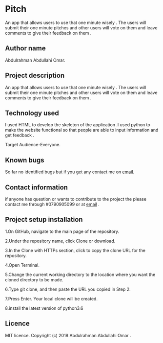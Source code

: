 # Pitch

An app that allows users to use that one minute wisely . The users will submit their one minute pitches and other users will vote on them and leave comments to give their feedback on them . 

## Author name

Abdulrahman Abdullahi Omar.

## Project description

An app that allows users to use that one minute wisely . The users will submit their one minute pitches and other users will vote on them and leave comments to give their feedback on them . 

## Technology used

I used HTML to develop the skeleton of the application .I used python to make the website functional so that people are able to input information and get feedback .

Target Audience-Everyone.

## Known bugs

So far no identified bugs but if you get any contact me on [email](manowfelow@gmail.com).

## Contact information

if anyone has question or wants to contribute to the project the please contact me through #0790905099 or at [email](manowfelow@gmail.com) .

## Project setup installation

1.On GitHub, navigate to the main page of the repository.

2.Under the repository name, click Clone or download.

3.In the Clone with HTTPs section, click  to copy the clone URL for the repository.

4.Open Terminal.

5.Change the current working directory to the location where you want the cloned directory to be made.

6.Type git clone, and then paste the URL you copied in Step 2.

7.Press Enter. Your local clone will be created.

8.install the latest version of python3.6

## Licence

MIT licence. Copyright (c) 2018 Abdulrahman Abdullahi Omar .